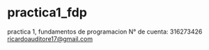 # practica1_fdp
practica 1, fundamentos de programacion
N° de cuenta: 316273426
ricardoauditore17@gmail.com

